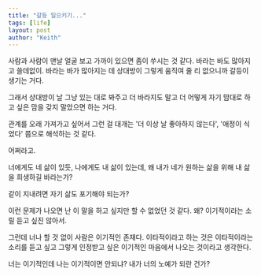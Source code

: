 ```yaml
---
title: "갈등 일으키기..."
tags: [life]
layout: post
author: "Keith"
---
```


사람과 사람이 맨날 얼굴 보고 가까이 있으면 좀이 쑤시는 것 같다. 바라는 바도 많아지고 쓸데없이. 바라는 바가 많아지는 데 상대방이 그렇게 움직여 줄 리 없으니까 갈등이 생기는 거다. 

그래서 상대방이 날 그냥 있는 대로 봐주고 더 바라지도 말고 더 어떻게 자기 맘대로 하고 싶은 맘을 갖지 말았으면 하는 거다.

관계를 오래 가져가고 싶어서 그런 걸 대개는 '더 이상 날 좋아하지 않는다', '애정이 식었다' 쯤으로 해석하는 것 같다.

어쩌라고.

너에게도 네 삶이 있듯, 나에게도 내 삶이 있는데, 왜 내가 네가 원하는 삶을 위해 내 삶을 희생하길 바라는가?

같이 지내려면 자기 삶도 포기해야 되는가? 

이런 문제가 나오면 난 이 말을 하고 싶지만 할 수 없었던 것 같다. 왜? 이기적이라는 소릴 듣고 싶진 않아서.

그런데 너나 할 것 없이 사람은 이기적인 존재다. 이타적이라고 하는 것은 이타적이라는 소리를 듣고 싶고 그렇게 인정받고 싶은 이기적인 마음에서 나오는 것이라고 생각한다. 

너는 이기적인데 나는 이기적이면 안되냐? 내가 너의 노예가 되란 건가?